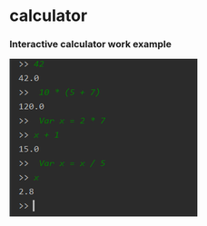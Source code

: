 # calculator
### Interactive calculator work example 
![example screenshot](https://github.com/Elmo397/InteractiveCalculator/blob/master/src/main/resources/result.PNG) 

